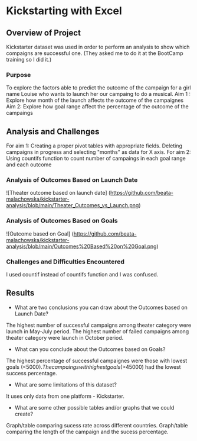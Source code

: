 # Kickstarting with Excel

## Overview of Project

Kickstarter dataset was used in order to perform an analysis to show which compaigns are successful one. (They asked me to do it at the BootCamp training so I did it.)

### Purpose

To explore the factors able to predict the outcome of the campaign for a girl name Louise who wants to launch her our campaing to do a musical. 
Aim 1 : Explore how month of the launch affects the outcome of the campaignes
Aim 2: Explore how goal range affect the percentage of the outcome of the campaings

## Analysis and Challenges

For aim 1: Creating a proper pivot tables with appropriate fields. Deleting campaigns in progress and selecting "months" as data for X axis. 
For aim 2: Using countifs function to count number of campaings in each goal range and each outcome

### Analysis of Outcomes Based on Launch Date

![Theater outcome based on launch date] (https://github.com/beata-malachowska/kickstarter-analysis/blob/main/Theater_Outcomes_vs_Launch.png)


### Analysis of Outcomes Based on Goals

![Outcome based on Goal] (https://github.com/beata-malachowska/kickstarter-analysis/blob/main/Outcomes%20Based%20on%20Goal.png)

### Challenges and Difficulties Encountered

I used countif instead of countifs function and I was confused. 

## Results

- What are two conclusions you can draw about the Outcomes based on Launch Date?

The highest number of successful campaigns among theater category were launch in May-July period.
The highest number of failed campaigns among theater category were launch in October period.

- What can you conclude about the Outcomes based on Goals?

The highest percentage of successful campaignes were those with lowest goals (<$5000).
The campaings with highest goals (>$45000) had the lowest success percentage. 

- What are some limitations of this dataset?

It uses only data from one platform - Kickstarter.

- What are some other possible tables and/or graphs that we could create?

Graph/table comparing sucess rate across different countries.
Graph/table comparing the length of the campaign and the sucess percentage. 


